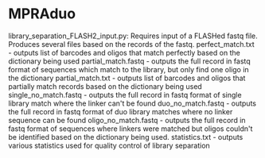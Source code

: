 # MPRAduo

library_separation_FLASH2_input.py:
      Requires input of a FLASHed fastq file. Produces several files based on the records of the fastq.
      perfect_match.txt     - outputs list of barcodes and oligos that match perfectly based on the dictionary being used
      partial_match.fastq   - outputs the full record in fastq format of sequences which match to the library, but only find one oligo in the dictionary
      partial_match.txt     - outputs list of barcodes and oligos that partially match records based on the dictionary being used
      single_no_match.fastq - outputs the full record in fastq format of single library match where the linker can't be found
      duo_no_match.fastq    - outputs the full record in fastq format of duo library matches where no linker sequence can be found
      oligo_no_match.fastq  - outputs the full record in fastq format of sequences where linkers were matched but oligos couldn't be identified based on the dictionary being used.
      statistics.txt        - outputs various statistics used for quality control of library separation

